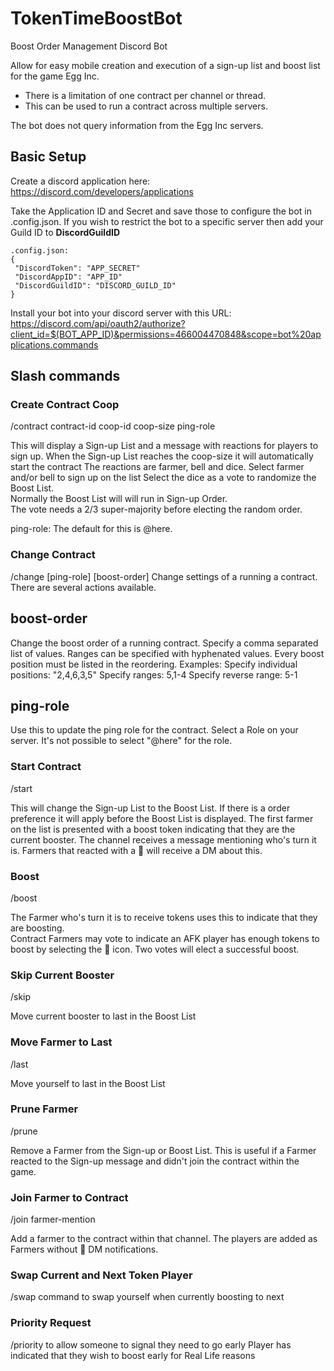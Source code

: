 # TokenTimeBoostBot

Boost Order Management Discord Bot

Allow for easy mobile creation and execution of a sign-up list and boost list for the game Egg Inc.
* There is a limitation of one contract per channel or thread.
* This can be used to run a contract across multiple servers.



The bot does not query information from the Egg Inc servers.

## Basic Setup

Create a discord application here: <https://discord.com/developers/applications>

Take the Application ID and Secret and save those to configure the bot in .config.json.
If you wish to restrict the bot to a specific server then add your Guild ID to **DiscordGuildID**

```
.config.json:
{
 "DiscordToken": "APP_SECRET"
 "DiscordAppID": "APP_ID"
 "DiscordGuildID": "DISCORD_GUILD_ID"
}
```
Install your bot into your discord server with this URL:
<https://discord.com/api/oauth2/authorize?client_id=$(BOT_APP_ID)&permissions=466004470848&scope=bot%20applications.commands>

## Slash commands

### Create Contract Coop

/contract contract-id coop-id coop-size ping-role

This will display a Sign-up List and a message with reactions for
players to sign up.
When the Sign-up List reaches the coop-size it will automatically
start the contract
The reactions are farmer, bell and dice.
Select farmer and/or bell to sign up on the list
Select the dice as a vote to randomize the Boost List.  
Normally the Boost List will will run in Sign-up Order.  
The vote needs a 2/3 super-majority before electing the random order.

ping-role: The default for this is @here.

### Change Contract

/change [ping-role] [boost-order]
Change settings of a running a contract. There are several actions available.

## boost-order

Change the boost order of a running contract.
Specify a comma separated list of values. Ranges can be specified with hyphenated values.
Every boost position must be listed in the reordering.
Examples:
  Specify individual positions: "2,4,6,3,5"
  Specify ranges: 5,1-4
  Specify reverse range: 5-1

## ping-role

Use this to update the ping role for the contract. Select a Role on your server. It's not possible
to select "@here" for the role.

### Start Contract

/start

This will change the Sign-up List to the Boost List. If there is a
order preference it will apply before the Boost List is displayed.
The first farmer on the list is presented with a boost token indicating
that they are the current booster.
The channel receives a message mentioning who's turn it is.
Farmers that reacted with a 🔔 will receive a DM about this.

### Boost

/boost

The Farmer who's turn it is to receive tokens uses this to indicate that they
are boosting.  
Contract Farmers may vote to indicate an AFK player has enough tokens to boost by
selecting the 🚀 icon.  Two votes will elect a successful boost.

### Skip Current Booster

/skip

Move current booster to last in the Boost List

### Move Farmer to Last

/last

Move yourself to last in the Boost List

### Prune Farmer

/prune

Remove a Farmer from the Sign-up or Boost List.
This is useful if a Farmer reacted to the Sign-up message and didn't join
the contract within the game.

### Join Farmer to Contract

/join farmer-mention

Add a farmer to the contract within that channel. The players are added
as Farmers without 🔔 DM notifications.

### Swap Current and Next Token Player

/swap
command to swap yourself when currently boosting to next

### Priority Request

/priority to allow someone to signal they need to go early
Player has indicated that they wish to boost early for
Real Life reasons

